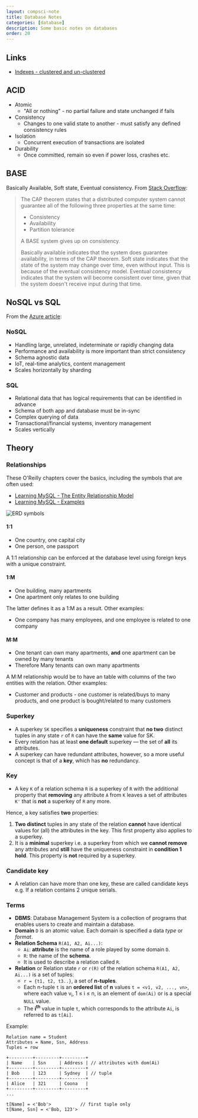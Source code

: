 ```yaml
---
layout: compsci-note
title: Database Notes
categories: [database]
description: Some basic notes on databases
order: 20
---
```


## Links

* [Indexes - clustered and un-clustered](https://technet.microsoft.com/en-us/library/jj835095(v=sql.110).aspx)

## ACID

* Atomic
  * "All or nothing" - no partial failure and state unchanged if fails
* Consistency
  * Changes to one valid state to another - must satisfy any defined consistency rules
* Isolation
  * Concurrent execution of transactions are isolated
* Durability
  * Once committed, remain so even if power loss, crashes etc.

## BASE

Basically Available, Soft state, Eventual consistency.
 From [Stack Overflow](https://stackoverflow.com/questions/3342497/explanation-of-base-terminology):

>The CAP theorem states that a distributed computer system cannot guarantee all of the following three properties at the same time:
>
> * Consistency
> * Availability
> * Partition tolerance
>
> A BASE system gives up on consistency.
>
>Basically available indicates that the system does guarantee availability, in terms of the CAP theorem.
>Soft state indicates that the state of the system may change over time, even without input. This is because of the eventual consistency model.
>Eventual consistency indicates that the system will become consistent over time, given that the system doesn't receive input during that time.

## NoSQL vs SQL

From the [Azure article](https://azure.microsoft.com/en-au/overview/nosql-database/):

### NoSQL

* Handling large, unrelated, indeterminate or rapidly changing data
* Performance and availability is more important than strict consistency
* Schema agnostic data
* IoT, real-time analytics, content management
* Scales horizontally by sharding

### SQL

* Relational data that has logical requirements that can be identified in advance
* Schema of both app and database must be in-sync
* Complex querying of data
* Transactional/financial systems, inventory management
* Scales vertically

## Theory

### Relationships

These O'Reilly chapters cover the basics, including the symbols that are often used:

* [Learning MySQL - The Entity Relationship Model](https://learning.oreilly.com/library/view/learning-mysql/0596008643/ch04s03.html)
* [Learning MySQL - Examples](https://learning.oreilly.com/library/view/learning-mysql/0596008643/ch04s04.html)

![ERD symbols](https://i.imgur.com/eFPqJxlm.png)

#### 1:1

* One country, one capital city
* One person, one passport

A 1:1 relationship can be enforced at the database level using foreign keys with a unique constraint.

#### 1:M

* One building, many apartments
* One apartment only relates to one building

The latter defines it as a 1:M as a result. Other examples:

* One company has many employees, and one employee is related to one company

#### M:M

* One tenant can own many apartments, **and** one apartment can be owned by many tenants
* Therefore Many tenants can own many apartments

A M:M relationship would be to have an table with columns of the two entities with the relation. Other examples:

* Customer and products - one customer is related/buys to many products, and one product is bought/related to many customers

### Superkey

* A superkey `SK` specifies a **uniqueness** constraint that **no two** distinct tuples in any state `r` of `R` can have the **same** value for SK.
* Every relation has at least **one default** superkey — the set of **all** its attributes.
* A superkey can have redundant attributes, however, so a more useful concept is that of a **key**, which has **no** redundancy.

### Key

* A key `K` of a relation schema `R` is a superkey of `R` with the additional property that **removing** any attribute `A` from `K` leaves a set of attributes `K'` that is **not** a superkey of `R` any more.

Hence, a key satisfies **two** properties:

1. **Two distinct** tuples in any state of the relation **cannot** have identical values for (all) the attributes in the key.
   This first property also applies to a superkey.
2. It is a **minimal** superkey i.e. a superkey from which we **cannot remove** any attributes and **still** have the uniqueness constraint in **condition 1 hold**.
   This property is **not** required by a superkey.

### Candidate key

* A relation can have more than one key, these are called candidate keys e.g. If a relation contains 2 unique serials.

### Terms

* **DBMS**: Database Management System is a collection of programs that enables users to create and maintain a database.
* **Domain** `D` is an atomic value. Each domain is specified a data *type* or *format*.
* **Relation Schema** `R(A1, A2, Ai...)`:
  * `Ai`: **attribute** is the name of a role played by some domain `D`.
  * `R`: the name of the **schema**.
  * It is used to describe a relation called `R`.
* **Relation** or Relation state `r` or `r(R)` of the relation schema `R(A1, A2, Ai...)` is a set of tuples:
  * `r = {t1, t2, t3..}`, a set of **n-tuples**.
  * Each n-tuple `t` is an **ordered list** of **n** values `t = <v1, v2, ..., vn>`, where each value v<sub>i</sub>, 1 ≤ i ≤ n, is an element of `dom(Ai)` or is a special `NULL` value.
  * The **i<sup>th</sup>** value in tuple `t`, which corresponds to the attribute `Ai`, is referred to as `t[Ai]`.

Example:

```text
Relation name = Student
Attributes = Name, Ssn, Address
Tuples = row

+---------+---------+---------+
| Name    | Ssn     | Address | // attributes with dom(Ai)
+---------+---------+---------+
| Bob     | 123     | Sydney  | // tuple
+---------+---------+---------+
| Alice   | 321     | Coona   |
+---------+---------+---------+
...

t[Name] = <'Bob'>           // first tuple only
t[Name, Ssn] = <'Bob, 123'>
```
